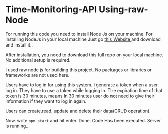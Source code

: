 # Time-Monitoring-API Using-raw-Node

For running this code you need to install Node Js on your machine.
For installing NodeJs in your local machine Just go [this Website ](https://nodejs.org/en/download/ "NodeJS") and download and install it..

After installation, you need to download this full repo on your local machine.
No additional setup is required. 

I used raw node js for building this project. No packages or libraries or frameworks are not used here.

Users have to log in for using this system. I generate a token when a user log in. They have to use a token while logging in. The expiration time of that token is 30 minutes, means In 30 minutes user do not need to give their information if they want to log in again.

Users can create,read, update and delete their data(CRUD operation). 

Now. write `npm start` and hit enter. Done. Code Has been executed. Server is running...
